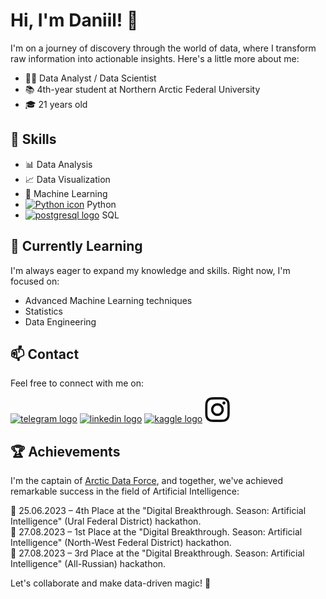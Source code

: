 # Hi, I'm Daniil! 👋

I'm on a journey of discovery through the world of data, where I transform raw information into actionable insights. Here's a little more about me:

- 🧑‍💻 Data Analyst / Data Scientist
- 📚 4th-year student at Northern Arctic Federal University
- 🎓 21 years old

## 🔧 Skills

- 📊 Data Analysis
- 📈 Data Visualization
- 🤖 Machine Learning
- [<img src="https://cdn.jsdelivr.net/gh/devicons/devicon/icons/python/python-original.svg" width="20" height="20" alt="Python icon" />](https://www.python.org/) Python
- [<img src="https://cdn.jsdelivr.net/gh/devicons/devicon/icons/postgresql/postgresql-original.svg" width="20" height="20" alt="postgresql logo"  />](https://www.w3schools.com/sql/) SQL


## 🌱 Currently Learning

I'm always eager to expand my knowledge and skills. Right now, I'm focused on:

- Advanced Machine Learning techniques
- Statistics
- Data Engineering

## 📫 Contact

Feel free to connect with me on:

[<img src="https://raw.githubusercontent.com/maurodesouza/profile-readme-generator/master/src/assets/icons/social/telegram/default.svg" width="52" height="40" alt="telegram logo" />](https://t.me/dstish)
[<img src="https://raw.githubusercontent.com/maurodesouza/profile-readme-generator/master/src/assets/icons/social/linkedin/default.svg" width="52" height="40" alt="linkedin logo" />](https://www.linkedin.com/in/pokryshkin-daniil)
[<img src="https://cdn.jsdelivr.net/gh/devicons/devicon/icons/kaggle/kaggle-original.svg" height="40" alt="kaggle logo" />](https://www.kaggle.com/dsitsh)
[<img src="https://github.com/zenPidgin/instagram_svg/blob/master/instagram.svg" height="40" alt="instagram logo" />](https://www.instagram.com/dst1sh/)

## 🏆 Achievements

I'm the captain of [Arctic Data Force](https://github.com/Arctic-Data-Force), and together, we've achieved remarkable success in the field of Artificial Intelligence:

📍 25.06.2023 – 4th Place at the "Digital Breakthrough. Season: Artificial Intelligence" (Ural Federal District) hackathon.  
🥇 27.08.2023 – 1st Place at the "Digital Breakthrough. Season: Artificial Intelligence" (North-West Federal District) hackathon.  
🥉 27.08.2023 – 3rd Place at the "Digital Breakthrough. Season: Artificial Intelligence" (All-Russian) hackathon.  

Let's collaborate and make data-driven magic! 🚀
